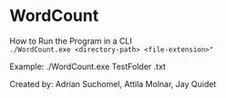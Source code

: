 # WordCount

How to Run the Program in a CLI <br>
`./WordCount.exe <directory-path> <file-extension>"`

Example: ./WordCount.exe TestFolder .txt


Created by: Adrian Suchomel, Attila Molnar, Jay Quidet
